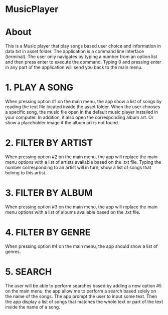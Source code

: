# MusicPlayer
# About
This is a Music player that play songs based user choice and information in data.txt in asset folder.
The application is a command line interface (terminal).
The user only navigates by typing a number from an option list and then press enter to execute the command. 
Typing 0 and pressing enter in any part of the application will send you back to the main menu.
# 1. PLAY A SONG
When pressing option #1 on the main menu, the app show a list of
songs by reading the text file located inside the asset folder.
When the user chooses a specific song, the music file open in the
default music player installed in your computer.
In addition, it also open the corresponding album art. Or show a
placeholder image if the album art is not found.
# 2. FILTER BY ARTIST
When pressing option #2 on the main menu, the app will replace the main
menu options with a list of artists available based on the .txt file.
Typing the number corresponding to an artist will in turn, show a list of songs
that belong to this artist.
# 3. FILTER BY ALBUM
When pressing option #3 on the main menu, the app will replace the main
menu options with a list of albums available based on the .txt file.
# 4. FILTER BY GENRE
When pressing option #4 on the main menu, the app should show a list of
genres.
# 5. SEARCH
The user will be able to perform searches based by adding a new option #5 on
the main menu, the app allow me to perform a search based solely on
the name of the songs.
The app prompt the user to input some text. Then the app display
a list of songs that matches the whole text or part of the text inside the name
of a song.
